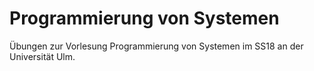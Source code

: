 # Programmierung von Systemen


Übungen zur Vorlesung Programmierung von Systemen im SS18 an der Universität Ulm. 
